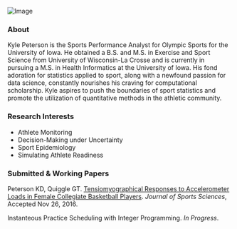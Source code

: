 
![Image](https://strength.sports.uiowa.edu/sites/strength.sports.uiowa.edu/files/styles/medium/public/people/photos/PETERSON_KYLE.jpg?itok=UZ-rafSh)

### About

Kyle Peterson is the Sports Performance Analyst for Olympic Sports for the University of Iowa. He obtained a B.S. and M.S. in Exercise and Sport Science from University of Wisconsin-La Crosse and is currently in pursuing a M.S. in Health Informatics at the University of Iowa. His fond adoration for statistics applied to sport, along with a newfound passion for data science, constantly nourishes his craving for computational scholarship. Kyle aspires to push the boundaries of sport statistics and promote the utilization of quantitative methods in the athletic community.

### Research Interests
* Athlete Monitoring
* Decision-Making under Uncertainty
* Sport Epidemiology
* Simulating Athlete Readiness

### Submitted & Working Papers
Peterson KD, Quiggle GT. [Tensiomyographical Responses to Accelerometer Loads in Female Collegiate Basketball Players](http://www.tandfonline.com/doi/pdf/10.1080/02640414.2016.1266378?). _Journal of Sports Sciences_, Accepted Nov 26, 2016.

Instanteous Practice Scheduling with Integer Programming. _In Progress_.
